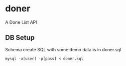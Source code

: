 # doner
A Done List API

## DB Setup
Schema create SQL with some demo data is in doner.sql  
```
mysql -u[user] -p[pass] < doner.sql
```
